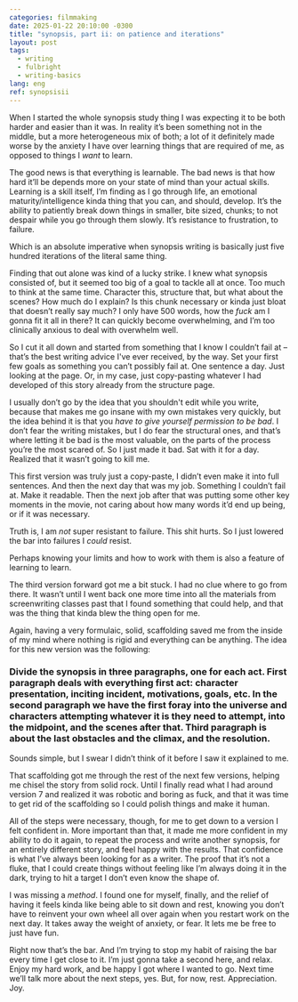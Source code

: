 ```yaml
---
categories: filmmaking
date: 2025-01-22 20:10:00 -0300
title: "synopsis, part ii: on patience and iterations"
layout: post
tags:
  - writing
  - fulbright
  - writing-basics
lang: eng
ref: synopsisii
---
```

When I started the whole synopsis study thing I was expecting it to be both harder and easier than it was. In reality it’s been something not in the middle, but a more heterogeneous mix of both; a lot of it definitely made worse by the anxiety I have over learning things that are required of me, as opposed to things I _want_ to learn.

The good news is that everything is learnable. The bad news is that how hard it’ll be depends more on your state of mind than your actual skills. Learning is a skill itself, I’m finding as I go through life, an emotional maturity/intelligence kinda thing that you can, and should, develop. It’s the ability to patiently break down things in smaller, bite sized, chunks; to not despair while you go through them slowly. It’s resistance to frustration, to failure.

Which is an absolute imperative when synopsis writing is basically just five hundred iterations of the literal same thing.

Finding that out alone was kind of a lucky strike. I knew what synopsis consisted of, but it seemed too big of a goal to tackle all at once. Too much to think at the same time. Character this, structure that, but what about the scenes? How much do I explain? Is this chunk necessary or kinda just bloat that doesn’t really say much? I only have 500 words, how the _fuck_ am I gonna fit it all in there? It can quickly become overwhelming, and I’m too clinically anxious to deal with overwhelm well.

So I cut it all down and started from something that I know I couldn’t fail at – that’s the best writing advice I've ever received, by the way. Set your first few goals as something you can’t possibly fail at. One sentence a day. Just looking at the page. Or, in my case, just copy-pasting whatever I had developed of this story already from the structure page.

I usually don’t go by the idea that you shouldn't edit while you write, because that makes me go insane with my own mistakes very quickly, but the idea behind it is that you _have to give yourself permission to be bad_. I don’t fear the writing mistakes, but I do fear the structural ones, and that’s where letting it be bad is the most valuable, on the parts of the process you’re the most scared of. So I just made it bad. Sat with it for a day. Realized that it wasn’t going to kill me.

This first version was truly just a copy-paste, I didn’t even make it into full sentences. And then the next day that was my job. Something I couldn’t fail at. Make it readable. Then the next job after that was putting some other key moments in the movie, not caring about how many words it’d end up being, or if it was necessary.

Truth is, I am _not_ super resistant to failure. This shit hurts. So I just lowered the bar into failures I _could_ resist.

Perhaps knowing your limits and how to work with them is also a feature of learning to learn.

The third version forward got me a bit stuck. I had no clue where to go from there. It wasn’t until I went back one more time into all the materials from screenwriting classes past that I found something that could help, and that was the thing that kinda blew the thing open for me.

Again, having a very formulaic, solid, scaffolding saved me from the inside of my mind where nothing is rigid and everything can be anything. The idea for this new version was the following:

### Divide the synopsis in three paragraphs, one for each act. First paragraph deals with everything first act: character presentation, inciting incident, motivations, goals, etc. In the second paragraph we have the first foray into the universe and characters attempting whatever it is they need to attempt, into the midpoint, and the scenes after that. Third paragraph is about the last obstacles and the climax, and the resolution.

Sounds simple, but I swear I didn’t think of it before I saw it explained to me.

That scaffolding got me through the rest of the next few versions, helping me chisel the story from solid rock. Until I finally read what I had around version 7 and realized it was robotic and boring as fuck, and that it was time to get rid of the scaffolding so I could polish things and make it human.

All of the steps were necessary, though, for me to get down to a version I felt confident in. More important than that, it made me more confident in my ability to do it again, to repeat the process and write another synopsis, for an entirely different story, and feel happy with the results. That confidence is what I’ve always been looking for as a writer. The proof that it’s not a fluke, that I could create things without feeling like I’m always doing it in the dark, trying to hit a target I don’t even know the shape of.

I was missing a _method_. I found one for myself, finally, and the relief of having it feels kinda like being able to sit down and rest, knowing you don’t have to reinvent your own wheel all over again when you restart work on the next day. It takes away the weight of anxiety, or fear. It lets me be free to just have fun.

Right now that’s the bar. And I’m trying to stop my habit of raising the bar every time I get close to it. I’m just gonna take a second here, and relax. Enjoy my hard work, and be happy I got where I wanted to go. Next time we’ll talk more about the next steps, yes. But, for now, rest. Appreciation. Joy.